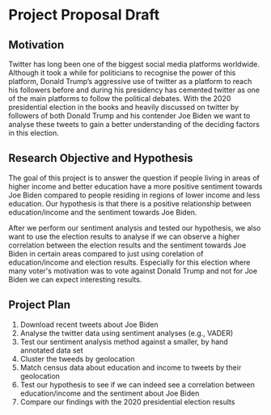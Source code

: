 # Project Proposal Draft
## Motivation
Twitter has long been one of the biggest social media platforms worldwide. Although it took a while for politicians to recognise the power of this platform, Donald Trump’s aggressive use of twitter as a platform to reach his followers before and during his presidency has cemented twitter as one of the main platforms to follow the political debates. With the 2020 presidential election in the books and heavily discussed on twitter by followers of both Donald Trump and his contender Joe Biden we want to analyse these tweets to gain a better understanding of the deciding factors in this election.

## Research Objective and Hypothesis
The goal of this project is to answer the question if people living in areas of higher income and better education have a more positive sentiment towards Joe Biden compared to people residing in regions of lower income and less education. Our hypothesis is that there is a positive relationship between education/income and the sentiment towards Joe Biden. 

After we perform our sentiment analysis and tested our hypothesis, we also want to use the election results to analyse if we can observe a higher correlation between the election results and the sentiment towards Joe Biden in certain areas compared to just using corelation of education/income and election results. Especially for this election where many voter's motivation was to vote against Donald Trump and not for Joe Biden we can expect interesting results.

## Project Plan
1.	Download recent tweets about Joe Biden
2.	Analyse the twitter data using sentiment analyses (e.g., VADER)
3.	Test our sentiment analysis method against a smaller, by hand annotated data set
4.	Cluster the tweeds by geolocation
5.	Match census data about education and income to tweets by their geolocation
6.	Test our hypothesis to see if we can indeed see a correlation between education/income and the sentiment about Joe Biden
7.	Compare our findings with the 2020 presidential election results

